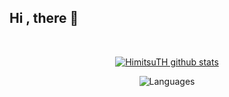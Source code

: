 ## Hi , there 👋

<br>

<!--
**HimitsuTH/HimitsuTH** is a ✨ _special_ ✨ repository because its `README.md` (this file) appears on your GitHub profile.

Here are some ideas to get you started:

- 🔭 I’m currently working on ...
- 🌱 I’m currently learning ...
- 👯 I’m looking to collaborate on ...
- 🤔 I’m looking for help with ...
- 💬 Ask me about ...
- 📫 How to reach me: ...
- 😄 Pronouns: ...
- ⚡ Fun fact: ...
-->

<div align="center">

[![HimitsuTH github stats](https://github-readme-stats.vercel.app/api?username=HimitsuTH&title_color=4D5D8E&show_icons=true&icon_color=4D5D8E&text_color=333&bg_color=fff&count_private=true&include_all_commits=true)](https://github.com/HimitsuTH/HimitsuTH)

![Languages](https://github-readme-stats.vercel.app/api/top-langs/?username=HimitsuTH&title_color=4D5D8E&layout=compact&langs_count=6&hide=jupyter%20notebook)

</div>
